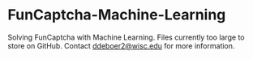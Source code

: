 # FunCaptcha-Machine-Learning
Solving FunCaptcha with Machine Learning. Files currently too large to store on GitHub. Contact ddeboer2@wisc.edu for more information.
